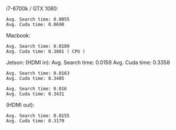 i7-6700k / GTX 1080:
	
	Avg. Search time: 0.0055
	Avg. Cuda time: 0.0690

Macbook:
	
	Avg. Search time: 0.0109
	Avg. Cuda time: 0.3801 ( CPU )

Jetson:
(HDMI in):
	Avg. Search time: 0.0159
	Avg. Cuda time: 0.3358

	Avg. Search time: 0.0163
	Avg. Cuda time: 0.3485

	Avg. Search time: 0.016
	Avg. Cuda time: 0.3431

(HDMI out):

	Avg. Search time: 0.0155
	Avg. Cuda time: 0.3179


